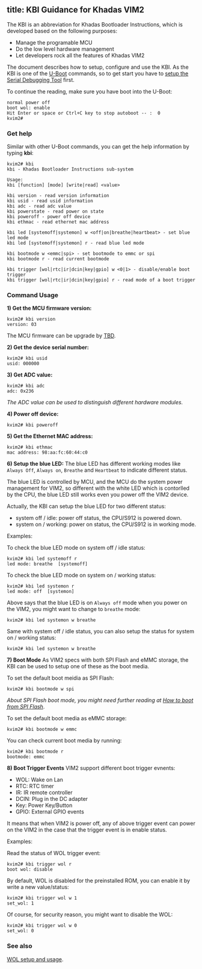 title: KBI Guidance for Khadas VIM2
---

The KBI is an abbreviation for Khadas Bootloader Instructions, which is developed based on the following purposes:
* Manage the programable MCU
* Do the low level hardware management
* Let developers rock all the features of Khadas VIM2

The document describes how to setup, configure and use the KBI. As the KBI is one of the [U-Boot](http://www.denx.de) commands, so to get start you have to [setup the Serial Debugging Tool](/vim1/SetupSerialTool.html) first.

To continue the reading, make sure you have boot into the U-Boot:
```
normal power off
boot wol: enable
Hit Enter or space or Ctrl+C key to stop autoboot -- :  0 
kvim2#
```

### Get help
Similar with other U-Boot commands, you can get the help information by typing **kbi**:
```
kvim2# kbi
kbi - Khadas Bootloader Instructions sub-system

Usage:
kbi [function] [mode] [write|read] <value>

kbi version - read version information
kbi usid - read usid information
kbi adc - read adc value
kbi powerstate - read power on state
kbi poweroff - power off device
kbi ethmac - read ethernet mac address

kbi led [systemoff|systemon] w <off|on|breathe|heartbeat> - set blue led mode
kbi led [systemoff|systemon] r - read blue led mode

kbi bootmode w <emmc|spi> - set bootmode to emmc or spi
kbi bootmode r - read current bootmode

kbi trigger [wol|rtc|ir|dcin|key|gpio] w <0|1> - disable/enable boot trigger
kbi trigger [wol|rtc|ir|dcin|key|gpio] r - read mode of a boot trigger
```

### Command Usage

**1) Get the MCU firmware version:**
```
kvim2# kbi version
version: 03
```
The MCU firmware can be upgrade by [TBD]().

**2) Get the device serial number:**
```
kvim2# kbi usid
usid: 000000
```

**3) Get ADC value:**
```
kvim2# kbi adc
adc: 0x236
```
*The ADC value can be used to distinguish different hardware modules.*

**4) Power off device:**
```
kvim2# kbi poweroff
```

**5) Get the Ethernet MAC address:**
```
kvim2# kbi ethmac
mac address: 98:aa:fc:60:44:c0
```

**6) Setup the blue LED:**
The blue LED has different working modes like `Always Off`, `Always on`, `Breathe` and `Heartbeat` to indicate different status.

The blue LED is controlled by MCU, and the MCU do the system power management for VIM2, so different with the white LED which is contorlled by the CPU, the blue LED still works even you power off the VIM2 device.

Actually, the KBI can setup the blue LED for two different status:
* system off / idle: power off status, the CPU/S912 is powered down.
* system on / working: power on status, the CPU/S912 is in working mode.

Examples:

To check the blue LED mode on system off / idle status:
```
kvim2# kbi led systemoff r
led mode: breathe  [systemoff]
```

To check the blue LED mode on system on / working status:
```
kvim2# kbi led systemon r
led mode: off  [systemon]
```

Above says that the blue LED is on `Always off` mode when you power on the VIM2, you might want to change to `breathe` mode:
```
kvim2# kbi led systemon w breathe
```

Same with system off / idle status, you can also setup the status for system on / working status:
```
kvim2# kbi led systemon w breathe
```

**7) Boot Mode**
As VIM2 specs with both SPI Flash and eMMC storage, the KBI can be used to setup one of these as the boot media.

To set the default boot meidia as SPI Flash:
```
kvim2# kbi bootmode w spi
```
*About SPI Flash boot mode, you might need further reading at [How to boot from SPI Flash](http://forum.khadas.com/t/how-to-boot-from-spi-flash/1354)*.

To set the default boot media as eMMC storage:
```
kvim2# kbi bootmode w emmc
```

You can check current boot media by running:
```
kvim2# kbi bootmode r
bootmode: emmc
```

**8) Boot Trigger Events**
VIM2 support different boot trigger evnents:
* WOL: Wake on Lan
* RTC: RTC timer
* IR: IR remote controller
* DCIN: Plug in the DC adapter
* Key: Power Key/Button
* GPIO: External GPIO events

It means that when VIM2 is power off, any of above trigger event can power on the VIM2 in the case that the trigger event is in enable status.

Examples:

Read the status of WOL trigger event:
```
kvim2# kbi trigger wol r
boot wol: disable
```

By default, WOL is disabled for the preinstalled ROM, you can enable it by write a new value/status:

```
kvim2# kbi trigger wol w 1
set_wol: 1
```

Of course, for security reason, you might want to disable the WOL:
```
kvim2# kbi trigger wol w 0
set_wol: 0
```
### See also
[WOL setup and usage](/vim2/HowtoUseWol.html).
